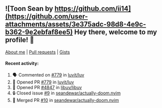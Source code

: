 ## ![Toon Sean by https://github.com/ii14](https://github.com/user-attachments/assets/3e375adc-98d8-4e9c-b362-9e2ebfaf8ee5) Hey there, welcome to my profile! 👋

[About me](https://seandewar.github.io/)
 | [Pull requests](https://github.com/search?p=1&q=author%3Aseandewar+is%3Apr)
 | [Gists](https://gist.github.com/seandewar)

#### Recent activity:

<!--START_SECTION:activity-->
1. 🗣 Commented on [#779](https://github.com/luvit/luv/pull/779#issuecomment-3126744704) in [luvit/luv](https://github.com/luvit/luv)
2. 💪 Opened PR [#779](https://github.com/luvit/luv/pull/779) in [luvit/luv](https://github.com/luvit/luv)
3. 💪 Opened PR [#4847](https://github.com/libuv/libuv/pull/4847) in [libuv/libuv](https://github.com/libuv/libuv)
4. 🔒 Closed issue [#9](https://github.com/seandewar/actually-doom.nvim/issues/9) in [seandewar/actually-doom.nvim](https://github.com/seandewar/actually-doom.nvim)
5. 🎉 Merged PR [#10](https://github.com/seandewar/actually-doom.nvim/pull/10) in [seandewar/actually-doom.nvim](https://github.com/seandewar/actually-doom.nvim)
<!--END_SECTION:activity-->
